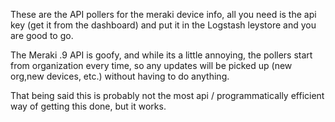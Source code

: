 These are the API pollers for the meraki device info, all you need is the api key (get it from the dashboard) and put it in the Logstash leystore and you are good to go.

The Meraki .9 API is goofy, and while its a little annoying, the pollers start from organization every time, so any updates will be picked up (new org,new devices, etc.) without having to do anything.

That being said this is probably not the most api / programmatically efficient way of getting this done, but it works.